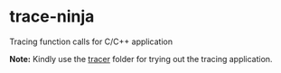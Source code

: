 # trace-ninja
Tracing function calls for C/C++ application

**Note:** Kindly use the [tracer](tracer) folder for trying out the tracing application.
